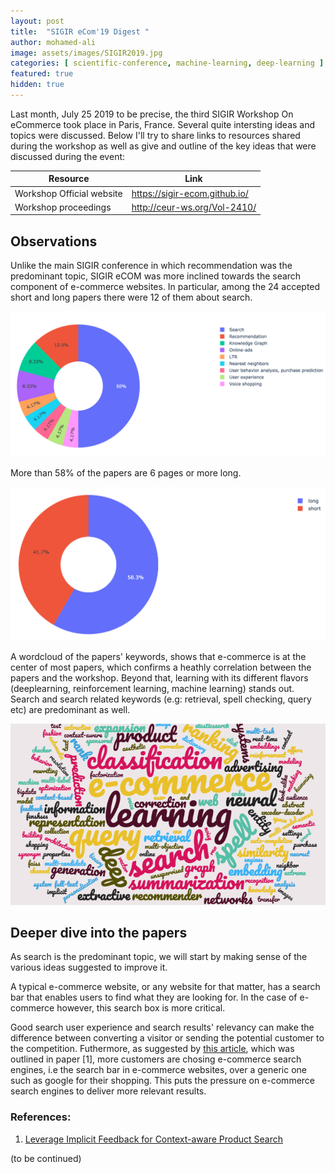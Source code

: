 ```yaml
---
layout: post
title:  "SIGIR eCom'19 Digest "
author: mohamed-ali
image: assets/images/SIGIR2019.jpg
categories: [ scientific-conference, machine-learning, deep-learning ]
featured: true
hidden: true
---
```


Last month, July 25 2019 to be precise, the third SIGIR Workshop On eCommerce took place in Paris, France.
Several quite intersting ideas and topics were discussed. Below I'll try to share links to resources shared
during the workshop as well as give and outline of the key ideas that were discussed during the event:

<table class="table table-bordered">
  <thead>
    <tr>
      <th scope="col">Resource</th>
      <th scope="col">Link</th>
    </tr>
  </thead>
  <tbody>
    <tr>
      <td>Workshop Official website</td>
      <td><a href="https://sigir-ecom.github.io/">https://sigir-ecom.github.io/</a></td>
    </tr>
    <tr>
      <td>Workshop proceedings</td>
      <td><a href="http://ceur-ws.org/Vol-2410/">http://ceur-ws.org/Vol-2410/</a></td>
    </tr>
  </tbody>
</table>

## Observations

Unlike the main SIGIR conference in which recommendation was the predominant topic, SIGIR eCOM was more inclined towards the search component of e-commerce websites.  In particular, among the 24 accepted short and long papers there were 12 of them about search.

 <img class="img-fluid" src="/assets/images/sigir-ecom-2019-1.png" alt="Distribution of papers per topic">

More than 58% of the papers are 6 pages or more long.

 <img class="img-fluid" src="/assets/images/papers-more-than-5-pages.png" alt="Papers more than 6 pages long">

A wordcloud of the papers' keywords, shows that e-commerce is at the center of most papers, which confirms a heathly correlation between the papers and the workshop. Beyond that, learning with its different flavors (deeplearning, reinforcement learning, machine learning) stands out. Search and search related keywords (e.g: retrieval, spell checking, query etc) are predominant as well.

 <img class="img-fluid w-100" src="/assets/images/wordcloud-sigir-ecom-2019.png" alt="keywords wordcloud">

## Deeper dive into the papers

As search is the predominant topic, we will start by making sense of the various ideas suggested to improve it.

A typical e-commerce website, or any website for that matter, has a search bar that enables users to find what they are looking for. In the case of e-commerce however, this search box is more critical.

Good search user experience and search results' relevancy can make the difference between converting a visitor or sending the potential customer to the competition. Futhermore, as suggested by <a href="https://www.emarketer.com/content/more-product-searches-start-on-amazon">this article</a>, which was outlined in paper [1], more customers are chosing e-commerce search engines, i.e the search bar in e-commerce websites, over a generic one such as google for their shopping. This puts the pressure on e-commerce search engines to deliver more relevant results.

### References:

  1. <a href="http://ceur-ws.org/Vol-2410/paper15.pdf">Leverage Implicit Feedback for Context-aware Product Search</a>

(to be continued)
